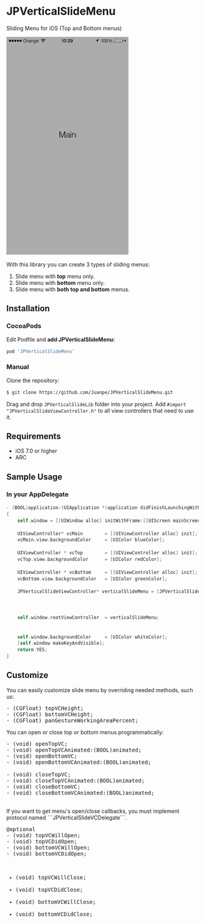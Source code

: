 JPVerticalSlideMenu
===================

Sliding Menu for iOS (Top and Bottom menus)

<img src="JPVerticalSlideMenu.gif" width=320>

With this library you can create 3 types of sliding menus: <br>
1. Slide menu with <b>top</b> menu only. <br>
2. Slide menu with <b>bottom</b> menu only. <br>
3. Slide menu with <b>both top and bottom</b> menus. <br>

## Installation

### CocoaPods

Edit Podfile and **add JPVerticalSlideMenu:**

```bash
pod 'JPVerticalSlideMenu'
```

### Manual

Clone the repository:

```bash
$ git clone https://github.com/Juanpe/JPVerticalSlideMenu.git
```

Drag and drop `JPVerticalSlideLib` folder into your project. Add `#import "JPVerticalSlideViewController.h"` to all view controllers that need to use it.

## Requirements

- iOS 7.0 or higher
- ARC

## Sample Usage


### In your AppDelegate

```objective-c
- (BOOL)application:(UIApplication *)application didFinishLaunchingWithOptions:(NSDictionary *)launchOptions
{
    self.window = [[UIWindow alloc] initWithFrame:[[UIScreen mainScreen] bounds]];

    UIViewController* vcMain        = [[UIViewController alloc] init];
    vcMain.view.backgroundColor     = [UIColor blueColor];
    
    UIViewController * vcTop        = [[UIViewController alloc] init];
    vcTop.view.backgroundColor      = [UIColor redColor];
    
    UIViewController * vcBottom     = [[UIViewController alloc] init];
    vcBottom.view.backgroundColor   = [UIColor greenColor];
    
    JPVerticalSlideViewController* verticalSlideMenu = [JPVerticalSlideViewController verticalSlideMenuWithMainVC:vcMain
                                                                                                         andTopVC:vcTop
                                                                                                      andBottomVC:vcBottom];
    
    self.window.rootViewController  = verticalSlideMenu;
    
    
    self.window.backgroundColor     = [UIColor whiteColor];
    [self.window makeKeyAndVisible];
    return YES;
}
```

## Customize

You can easily customize slide menu by overriding needed methods, such us: 
<pre>
- (CGFloat) topVCHeight;
- (CGFloat) bottomVCHeight;
- (CGFloat) panGestureWorkingAreaPercent;
</pre>

You can open or close top or bottom menus programmatically:
<pre>
- (void) openTopVC;
- (void) openTopVCAnimated:(BOOL)animated;
- (void) openBottomVC;
- (void) openBottomVCAnimated:(BOOL)animated;

- (void) closeTopVC;
- (void) closeTopVCAnimated:(BOOL)animated;
- (void) closeBottomVC;
- (void) closeBottomVCAnimated:(BOOL)animated;
</pre>

<br>
If you want to get menu's open/close callbacks, you must implement protocol named ```JPVerticalSlideVCDelegate```.
<pre>
@optional
- (void) topVCWillOpen;
- (void) topVCDidOpen;
- (void) bottomVCWillOpen;
- (void) bottomVCDidOpen;

- (void) topVCWillClose;
- (void) topVCDidClose;
- (void) bottomVCWillClose;
- (void) bottomVCDidClose;
</pre>

